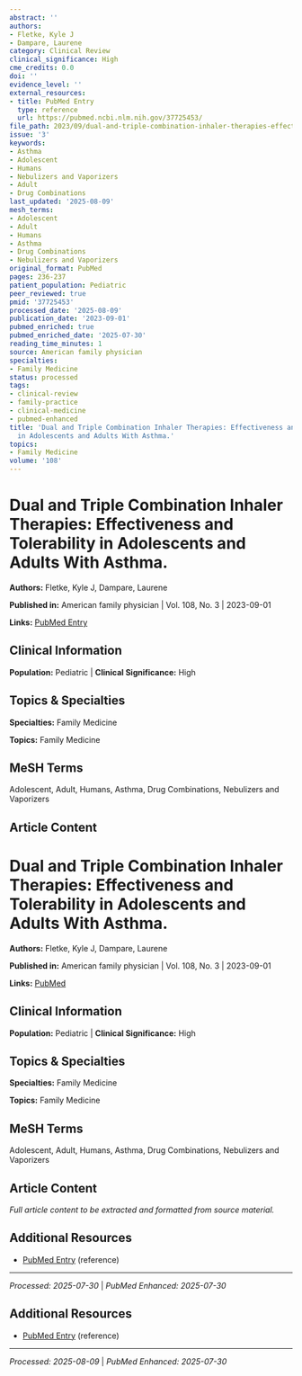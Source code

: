 ```yaml
---
abstract: ''
authors:
- Fletke, Kyle J
- Dampare, Laurene
category: Clinical Review
clinical_significance: High
cme_credits: 0.0
doi: ''
evidence_level: ''
external_resources:
- title: PubMed Entry
  type: reference
  url: https://pubmed.ncbi.nlm.nih.gov/37725453/
file_path: 2023/09/dual-and-triple-combination-inhaler-therapies-effectiveness.md
issue: '3'
keywords:
- Asthma
- Adolescent
- Humans
- Nebulizers and Vaporizers
- Adult
- Drug Combinations
last_updated: '2025-08-09'
mesh_terms:
- Adolescent
- Adult
- Humans
- Asthma
- Drug Combinations
- Nebulizers and Vaporizers
original_format: PubMed
pages: 236-237
patient_population: Pediatric
peer_reviewed: true
pmid: '37725453'
processed_date: '2025-08-09'
publication_date: '2023-09-01'
pubmed_enriched: true
pubmed_enriched_date: '2025-07-30'
reading_time_minutes: 1
source: American family physician
specialties:
- Family Medicine
status: processed
tags:
- clinical-review
- family-practice
- clinical-medicine
- pubmed-enhanced
title: 'Dual and Triple Combination Inhaler Therapies: Effectiveness and Tolerability
  in Adolescents and Adults With Asthma.'
topics:
- Family Medicine
volume: '108'
---
```


# Dual and Triple Combination Inhaler Therapies: Effectiveness and Tolerability in Adolescents and Adults With Asthma.

**Authors:** Fletke, Kyle J, Dampare, Laurene

**Published in:** American family physician | Vol. 108, No. 3 | 2023-09-01

**Links:** [PubMed Entry](https://pubmed.ncbi.nlm.nih.gov/37725453/)

## Clinical Information

**Population:** Pediatric | **Clinical Significance:** High

## Topics & Specialties

**Specialties:** Family Medicine

**Topics:** Family Medicine

## MeSH Terms

Adolescent, Adult, Humans, Asthma, Drug Combinations, Nebulizers and Vaporizers

## Article Content

# Dual and Triple Combination Inhaler Therapies: Effectiveness and Tolerability in Adolescents and Adults With Asthma.

**Authors:** Fletke, Kyle J, Dampare, Laurene

**Published in:** American family physician | Vol. 108, No. 3 | 2023-09-01

**Links:** [PubMed](https://pubmed.ncbi.nlm.nih.gov/37725453/)

## Clinical Information

**Population:** Pediatric | **Clinical Significance:** High

## Topics & Specialties

**Specialties:** Family Medicine

**Topics:** Family Medicine

## MeSH Terms

Adolescent, Adult, Humans, Asthma, Drug Combinations, Nebulizers and Vaporizers

## Article Content

*Full article content to be extracted and formatted from source material.*

## Additional Resources

- [PubMed Entry](https://pubmed.ncbi.nlm.nih.gov/37725453/) (reference)

---

*Processed: 2025-07-30* | *PubMed Enhanced: 2025-07-30*

## Additional Resources

- [PubMed Entry](https://pubmed.ncbi.nlm.nih.gov/37725453/) (reference)

---

*Processed: 2025-08-09* | *PubMed Enhanced: 2025-07-30*
